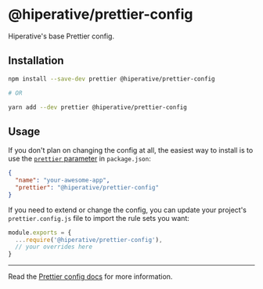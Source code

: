# @hiperative/prettier-config

Hiperative's base Prettier config.

## Installation

```sh
npm install --save-dev prettier @hiperative/prettier-config

# OR

yarn add --dev prettier @hiperative/prettier-config
```

## Usage

If you don't plan on changing the config at all, the easiest way to install is
to use the
[`prettier` parameter](https://prettier.io/docs/en/configuration.html#sharing-configurations)
in `package.json`:

```json
{
  "name": "your-awesome-app",
  "prettier": "@hiperative/prettier-config"
}
```

If you need to extend or change the config, you can update your project's
`prettier.config.js` file to import the rule sets you want:

```js
module.exports = {
  ...require('@hiperative/prettier-config'),
  // your overrides here
}
```

---

Read the [Prettier config docs](https://prettier.io) for more information.
